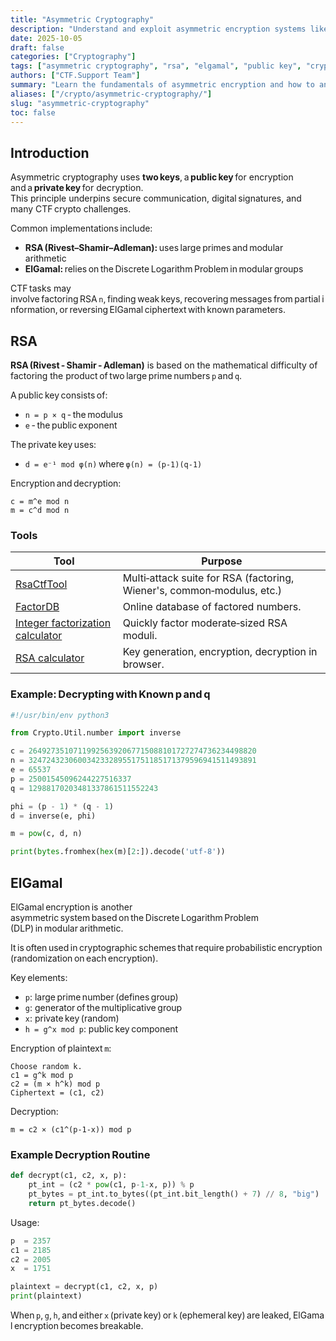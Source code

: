 ```yaml
---
title: "Asymmetric Cryptography"
description: "Understand and exploit asymmetric encryption systems like RSA and ElGamal used in CTF challenges. Learn key generation, factorization, and private key recovery techniques."
date: 2025-10-05
draft: false
categories: ["Cryptography"]
tags: ["asymmetric cryptography", "rsa", "elgamal", "public key", "crypto", "cryptanalysis"]
authors: ["CTF.Support Team"]
summary: "Learn the fundamentals of asymmetric encryption and how to analyze and attack RSA and ElGamal implementations in CTF cryptography challenges."
aliases: ["/crypto/asymmetric-cryptography/"]
slug: "asymmetric-cryptography"
toc: false
---
```


## Introduction

Asymmetric cryptography uses **two keys**, a **public key** for encryption and a **private key** for decryption.  
This principle underpins secure communication, digital signatures, and many CTF crypto challenges.

Common implementations include:

- **RSA (Rivest–Shamir–Adleman):** uses large primes and modular arithmetic  
- **ElGamal:** relies on the Discrete Logarithm Problem in modular groups  

CTF tasks may involve factoring RSA `n`, finding weak keys, recovering messages from partial information, or reversing ElGamal ciphertext with known parameters.

## RSA

**RSA (Rivest - Shamir - Adleman)** is based on the mathematical difficulty of factoring the product of two large prime numbers `p` and `q`.

A public key consists of:

- `n = p × q` - the modulus
- `e` - the public exponent

The private key uses:

- `d = e⁻¹ mod φ(n)` where `φ(n) = (p‑1)(q‑1)`

Encryption and decryption:

```text
c = m^e mod n
m = c^d mod n
```

### Tools

| Tool                                                                     | Purpose                                                                |
|--------------------------------------------------------------------------|------------------------------------------------------------------------|
| [RsaCtfTool](https://github.com/Ganapati/RsaCtfTool)                     | Multi‑attack suite for RSA (factoring, Wiener's, common‑modulus, etc.) |
| [FactorDB](http://factordb.com/)                                         | Online database of factored numbers.                                   |
| [Integer factorization calculator](https://www.alpertron.com.ar/ECM.HTM) | Quickly factor moderate‑sized RSA moduli.                              |
| [RSA calculator](https://www.tausquared.net/pages/ctf/rsa.html)          | Key generation, encryption, decryption in browser.                     |

### Example: Decrypting with Known p and q

```python
#!/usr/bin/env python3

from Crypto.Util.number import inverse

c = 264927351071199256392067715088101727274736234498820
n = 324724323060034233289551751185171379596941511493891
e = 65537
p = 25001545096244227516337
q = 12988170203481337861511552243

phi = (p - 1) * (q - 1)
d = inverse(e, phi)

m = pow(c, d, n)

print(bytes.fromhex(hex(m)[2:]).decode('utf-8'))
```

## ElGamal

ElGamal encryption is another asymmetric system based on the Discrete Logarithm Problem (DLP) in modular arithmetic.

It is often used in cryptographic schemes that require probabilistic encryption (randomization on each encryption).

Key elements:

- `p`: large prime number (defines group)
- `g`: generator of the multiplicative group
- `x`: private key (random)
- `h = g^x mod p`: public key component

Encryption of plaintext `m`:

```text
Choose random k.
c1 = g^k mod p
c2 = (m × h^k) mod p
Ciphertext = (c1, c2)
```

Decryption:

```text
m = c2 × (c1^(p‑1‑x)) mod p
```

### Example Decryption Routine

```python
def decrypt(c1, c2, x, p):
    pt_int = (c2 * pow(c1, p-1-x, p)) % p
    pt_bytes = pt_int.to_bytes((pt_int.bit_length() + 7) // 8, "big")
    return pt_bytes.decode()
```

Usage:

```python
p  = 2357
c1 = 2185
c2 = 2005
x  = 1751

plaintext = decrypt(c1, c2, x, p)
print(plaintext)
```

When `p`, `g`, `h`, and either `x` (private key) or `k` (ephemeral key) are leaked, ElGamal encryption becomes breakable.
